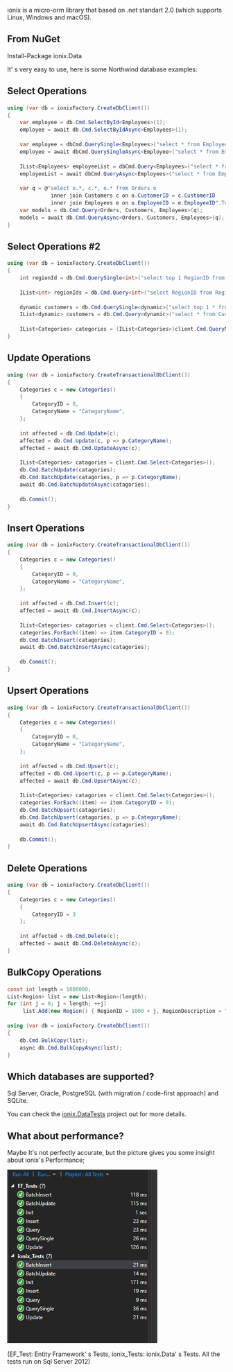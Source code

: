 ionix is a micro-orm library that based on .net standart 2.0 (which supports Linux, Windows and macOS).

From NuGet
----------
Install-Package ionix.Data


It' s very easy to use, here is some Northwind database examples:

Select Operations
-----------------

```csharp
using (var db = ionixFactory.CreateDbClient())
{
    var employee = db.Cmd.SelectById<Employees>(1);
    employee = await db.Cmd.SelectByIdAsync<Employees>(1);	
	
    var employee = dbCmd.QuerySingle<Employees>("select * from Employees where EmployeeID=@0".ToQuery(1)); 
    employee = await dbCmd.QuerySingleAsync<Employee>("select * from Employees where EmployeeID=@0".ToQuery(1));
	
    IList<Employees> employeeList = dbCmd.Query<Employees>("select * from Employees".ToQuery());
    employeeList = await dbCmd.QueryAsync<Employees>("select * from Employees".ToQuery());

    var q = @"select o.*, c.*, e.* from Orders o
              inner join Customers c on o.CustomerID = c.CustomerID
              inner join Employees e on o.EmployeeID = e.EmployeeID".ToQuery();
    var models = db.Cmd.Query<Orders, Customers, Employees>(q);
    models = await db.Cmd.QueryAsync<Orders, Customers, Employees>(q); 	
}
```

Select Operations #2
-----------------

```csharp
using (var db = ionixFactory.CreateDbClient())
{
    int regionId = db.Cmd.QuerySingle<int>("select top 1 RegionID from Region".ToQuery());
    
    IList<int> regionIds = db.Cmd.Query<int>("select RegionID from Region".ToQuery());

    dynamic customers = db.Cmd.QuerySingle<dynamic>("select top 1 * from Customers t".ToQuery());
    IList<dynamic> customers = db.Cmd.Query<dynamic>("select * from Customers t".ToQuery());

    IList<Categories> categories = (IList<Categories>)client.Cmd.QueryNonGeneric(typeof(Categories), "select top 3 * from Categories".ToQuery());
}
```

Update Operations
-----------------
```csharp
using (var db = ionixFactory.CreateTransactionalDbClient())
{
    Categories c = new Categories()
    {
        CategoryID = 8,
        CategoryName = "CategoryName",
    };

    int affected = db.Cmd.Update(c);
    affected = db.Cmd.Update(c, p => p.CategoryName);
    affected = await db.Cmd.UpdateAsync(c);

    IList<Categories> catagories = client.Cmd.Select<Categories>();
    db.Cmd.BatchUpdate(catagories);
    db.Cmd.BatchUpdate(catagories, p => p.CategoryName);
    await db.Cmd.BatchUpdateAsync(catagories);
     
    db.Commit();
}
```

Insert Operations
-----------------
```csharp
using (var db = ionixFactory.CreateTransactionalDbClient())
{
    Categories c = new Categories()
    {
        CategoryID = 0,
        CategoryName = "CategoryName",
    };

    int affected = db.Cmd.Insert(c);
    affected = await db.Cmd.InsertAsync(c);

    IList<Categories> catagories = client.Cmd.Select<Categories>();
    categories.ForEach((item) => item.CategoryID = 0);
    db.Cmd.BatchInsert(catagories);
    await db.Cmd.BatchInsertAsync(catagories);
     
    db.Commit();
}
```

Upsert Operations
-----------------
```csharp
using (var db = ionixFactory.CreateTransactionalDbClient())
{
    Categories c = new Categories()
    {
        CategoryID = 0,
        CategoryName = "CategoryName",
    };

    int affected = db.Cmd.Upsert(c);
    affected = db.Cmd.Upsert(c, p => p.CategoryName);
    affected = await db.Cmd.UpsertAsync(c);

    IList<Categories> catagories = client.Cmd.Select<Categories>();
    categories.ForEach((item) => item.CategoryID = 0);
    db.Cmd.BatchUpsert(catagories);
    db.Cmd.BatchUpsert(catagories, p => p.CategoryName);
    await db.Cmd.BatchUpsertAsync(catagories);
     
    db.Commit();
}
```

Delete Operations
-----------------
```csharp
using (var db = ionixFactory.CreateDbClient())
{
    Categories c = new Categories()
    {
        CategoryID = 3
    };

    int affected = db.Cmd.Delete(c);
    affected = await db.Cmd.DeleteAsync(c);
}
```

BulkCopy Operations
-------------------
```csharp
const int length = 1000000;
List<Region> list = new List<Region>(length);
for (int j = 0; j < length; ++j)
     list.Add(new Region() { RegionID = 1000 + j, RegionDescription = "dl" + j });

using (var db = ionixFactory.CreateDbClient())
{
    db.Cmd.BulkCopy(list);
    async db.Cmd.BulkCopyAsync(list); 
}
```

Which databases are supported?
------------------------------
Sql Server, Oracle, PostgreSQL (with migration / code-first approach) and SQLite.

You can check the [ionix.DataTests](https://github.com/mehmetgoren/ionix.Core/tree/master/ionix.DataTests) project out for more details.


What about performance?
------------------------------
Maybe It's not perfectly accurate, but the picture gives you some insight about ionix's Performance;

![ionix vs Entity Framework](https://github.com/mehmetgoren/ionix.Core/blob/master/ionix_vs_ef.png)

(EF_Test: Entity Framework' s Tests, ionix_Tests: ionix.Data' s Tests. All the tests run on Sql Server 2012)